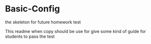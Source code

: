 # Basic-Config

the skeleton for future homework test

This readme when copy should be use for give some kind of guide for students to pass the test
